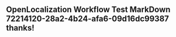 <properties
ms.topic="hero-topic1"
ms.test1="hero-topic"
ms.test2="test"/>

## OpenLocalization Workflow Test MarkDown 72214120-28a2-4b24-afa6-09d16dc99387 thanks!
